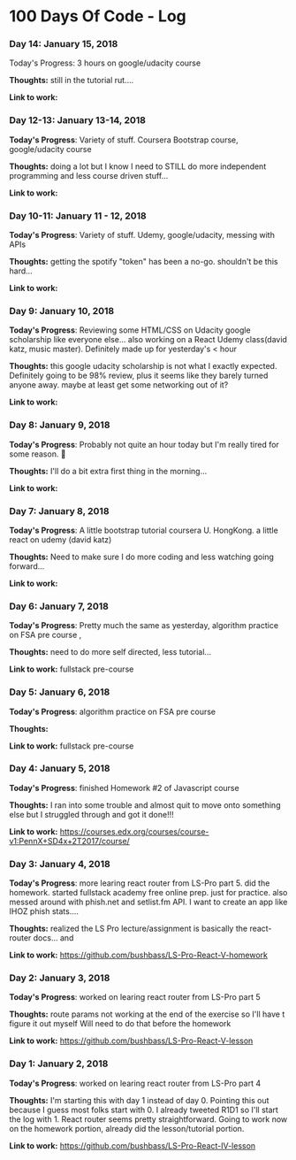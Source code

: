 # 100 Days Of Code - Log

### Day 14: January 15, 2018
Today's Progress: 3 hours on google/udacity course

**Thoughts:** still in the tutorial rut....

**Link to work:**

### Day 12-13: January 13-14, 2018

**Today's Progress**: Variety of stuff.  Coursera Bootstrap course, google/udacity course

**Thoughts:**  doing a lot but I know I need to STILL do more independent programming and less course driven stuff...

**Link to work:**

### Day 10-11: January 11 - 12, 2018

**Today's Progress**: Variety of stuff.  Udemy, google/udacity, messing with APIs

**Thoughts:**  getting the spotify "token" has been a no-go.  shouldn't be this hard...

**Link to work:** 

### Day 9: January 10, 2018

**Today's Progress**: Reviewing some HTML/CSS on Udacity google scholarship like everyone else...  also working on a React Udemy class(david katz, music master).  Definitely made up for yesterday's < hour 

**Thoughts:**  this google udacity scholarship is not what I exactly expected.  Definitely going to be 98% review, plus it seems like they barely turned anyone away.  maybe at least get some networking out of it?

**Link to work:** 

### Day 8: January 9, 2018

**Today's Progress**: Probably not quite an hour today but I'm really tired for some reason. 🙁 

**Thoughts:**  I'll do a bit extra first thing in the morning...  

**Link to work:** 

### Day 7: January 8, 2018

**Today's Progress**: A little bootstrap tutorial coursera U. HongKong.  a little react on udemy (david katz)

**Thoughts:**  Need to make sure I do more coding and less watching going forward...

**Link to work:** 

### Day 6: January 7, 2018

**Today's Progress**: Pretty much the same as yesterday, algorithm practice on FSA pre course ,

**Thoughts:**  need to do more self directed, less tutorial... 

**Link to work:** fullstack pre-course

### Day 5: January 6, 2018

**Today's Progress**: algorithm practice on FSA pre course 

**Thoughts:**

**Link to work:** fullstack pre-course

### Day 4: January 5, 2018

**Today's Progress**: finished Homework #2 of Javascript course  

**Thoughts:** I ran into some trouble and almost quit to move onto something else but I struggled through and got it done!!!

**Link to work:** https://courses.edx.org/courses/course-v1:PennX+SD4x+2T2017/course/

### Day 3: January 4, 2018

**Today's Progress**: more learing react router from LS-Pro part 5. did the homework.  started fullstack academy free online prep.  just for practice.  also messed around with phish.net and setlist.fm API.  I want to create an app like IHOZ phish stats....

**Thoughts:** realized the LS Pro lecture/assignment is basically the react-router docs... and 

**Link to work:** https://github.com/bushbass/LS-Pro-React-V-homework

### Day 2: January 3, 2018

**Today's Progress**: worked on learing react router from LS-Pro part 5

**Thoughts:** route params not working at the end of the exercise so I'll have t figure it out myself  Will need to do that before the homework

**Link to work:** https://github.com/bushbass/LS-Pro-React-V-lesson

### Day 1: January 2, 2018

**Today's Progress**: worked on learing react router from LS-Pro part 4

**Thoughts:** I'm starting this with day 1 instead of day 0.  Pointing this out because I guess most folks start with 0.  I already tweeted R1D1 so I'll start the log with 1.  React router seems pretty straightforward.  Going to work now on the homework portion, already did the lesson/tutorial portion.

**Link to work:** https://github.com/bushbass/LS-Pro-React-IV-lesson


